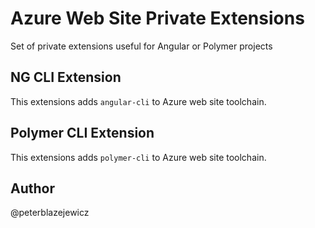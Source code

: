 # Azure Web Site Private Extensions

Set of private extensions useful for Angular or Polymer projects

## NG CLI Extension

This extensions adds `angular-cli` to Azure web site toolchain.

## Polymer CLI Extension

This extensions adds `polymer-cli` to Azure web site toolchain.

## Author

@peterblazejewicz
